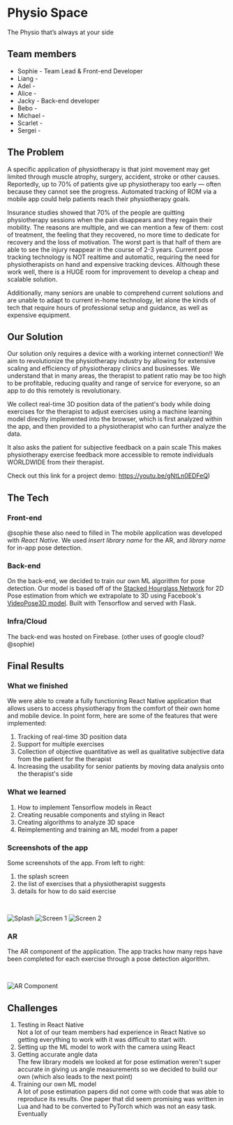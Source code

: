 # Physio Space
The Physio that’s always at your side

## Team members
 - Sophie - Team Lead & Front-end Developer
 - Liang - 
 - Adel -
 - Alice - 
 - Jacky - Back-end developer
 - Bebo -
 - Michael - 
 - Scarlet - 
 - Sergei - 

## The Problem
A specific application of physiotherapy is that joint movement may get limited through muscle atrophy, surgery, accident, stroke or other causes. Reportedly, up to 70% of patients give up physiotherapy too early — often because they cannot see the progress. Automated tracking of ROM via a mobile app could help patients reach their physiotherapy goals.
 
Insurance studies showed that 70% of the people are quitting physiotherapy sessions when the pain disappears and they regain their mobility. The reasons are multiple, and we can mention a few of them: cost of treatment, the feeling that they recovered, no more time to dedicate for recovery and the loss of motivation. The worst part is that half of them are able to see the injury reappear in the course of 2-3 years.
Current pose tracking technology is NOT realtime and automatic, requiring the need for physiotherapists on hand and expensive tracking devices. Although these work well, there is a HUGE room for improvement to develop a cheap and scalable solution.
 
Additionally, many seniors are unable to comprehend current solutions and are unable to adapt to current in-home technology, let alone the kinds of tech that require hours of professional setup and guidance, as well as expensive equipment.
 
## Our Solution
Our solution only requires a device with a working internet connection!! We aim to revolutionize the physiotherapy industry by allowing for extensive scaling and efficiency of physiotherapy clinics and businesses. We understand that in many areas, the therapist to patient ratio may be too high to be profitable, reducing quality and range of service for everyone, so an app to do this remotely is revolutionary.
 
We collect real-time 3D position data of the patient's body while doing exercises for the therapist to adjust exercises using a machine learning model directly implemented into the browser, which is first analyzed within the app, and then provided to a physiotherapist who can further analyze the data.

It also asks the patient for subjective feedback on a pain scale
This makes physiotherapy exercise feedback more accessible to remote individuals WORLDWIDE from their therapist.
 
Check out this link for a project demo: https://youtu.be/gNtLn0EDFeQ)

## The Tech
### Front-end
@sophie these also need to filled in
The mobile application was developed with *React Native*. We used *insert library name* for the AR, and *library name* for in-app pose detection.
### Back-end
On the back-end, we decided to train our own ML algorithm for pose detection. Our model is based off of the [Stacked Hourglass Network](https://arxiv.org/abs/1603.06937) for 2D Pose estimation from which we extrapolate to 3D using Facebook's [VideoPose3D model](https://github.com/facebookresearch/VideoPose3D). Built with Tensorflow and served with Flask.
### Infra/Cloud
The back-end was hosted on Firebase. (other uses of google cloud? @sophie)

## Final Results
### What we finished
We were able to create a fully functioning React Native application that allows users to access physiotherapy from the comfort of their own home and mobile device. In point form, here are some of the features that were implemented:

1. Tracking of real-time 3D position data
2. Support for multiple exercises
3. Collection of objective quantitative as well as qualitative subjective data from the patient for the therapist
4. Increasing the usability for senior patients by moving data analysis onto the therapist's side

### What we learned
1. How to implement Tensorflow models in React
2. Creating reusable components and styling in React
3. Creating algorithms to analyze 3D space
4. Reimplementing and training an ML model from a paper

### Screenshots of the app
Some screenshots of the app. From left to right: 
1) the splash screen 
2) the list of exercises that a physiotherapist suggests 
3) details for how to do said exercise

<br>

![Splash](readme_sources/splash.jpg "Splash")
![Screen 1](readme_sources/screen1.jpg "Screen 1")
![Screen 2](readme_sources/screen2.jpg "Screen 2")


### AR
The AR component of the application. The app tracks how many reps have been completed for each exercise through a pose detection algorithm.

<br>

![AR Component](readme_sources/ar.jpg "AR Component")

## Challenges
1. Testing in React Native <br>
    Not a lot of our team members had experience in React Native so getting everything to work with it was difficult to start with.
2. Setting up the ML model to work with the camera using React
3. Getting accurate angle data <br>
    The few library models we looked at for pose estimation weren't super accurate in giving us angle measurements so we decided to build our own (which also leads to the next point)
4. Training our own ML model <br>
    A lot of pose estimation papers did not come with code that was able to reproduce its results. One paper that did seem promising was written in Lua and had to be converted to PyTorch which was not an easy task. Eventually
